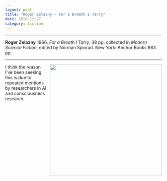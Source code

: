 ```yaml
---
layout: post
title: "Roger Zelazny - For a Breath I Tarry"
date: 2019-12-27
category: fiction
---
```


***
<b>Roger Zelazny</b> 1966. _For a Breath I Tarry_.  38 pp; collected in _Modern Science Fiction_, edited by Norman Spinrad. New York: Anchor Books  883 pp.

***


<img align="right" width="360" src="https://i.gr-assets.com/images/S/compressed.photo.goodreads.com/books/1249759460l/2038999.jpg" alt="">  


I think the reason I've been seeking this is due to repeated mentions by researchers in AI and consciousness research.  
